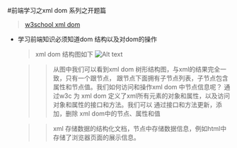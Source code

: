 #前端学习之xml dom 系列之开题篇
>[w3school xml dom](http://www.w3school.com.cn/xmldom/index.asp) 
* 学习前端知识必须知道dom 结构以及对dom的操作
  >xml dom 结构图如下
  >![Alt text](http://www.w3school.com.cn/i/ct_nodetree1.gif "Optional title")

  >>从图中我们可以看到xml dom 树形结构图，与xml的结果完全一致，只有一个跟节点，
  >>跟节点下面拥有子节点列表，子节点包含属性和节点值。我们如何访问和操作xml dom 中节点信息呢？
  >>通过w3c 为 xml dom 定义了xml所有元素的对象和属性，以及访问对象和属性的接口和方法。我们可以
  >>通过接口和方法更新，添加，删除 xml dom中的节点、属性和值
  
  >>xml 存储数据的结构化文档，节点中存储数据信息，例如html中存储了浏览器页面的展示信息。
